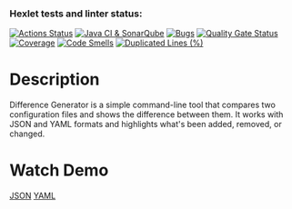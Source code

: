 ### Hexlet tests and linter status:
[![Actions Status](https://github.com/nastya-ermolaeva/java-project-71/actions/workflows/hexlet-check.yml/badge.svg)](https://github.com/nastya-ermolaeva/java-project-71/actions)
[![Java CI & SonarQube](https://github.com/nastya-ermolaeva/java-project-71/actions/workflows/build.yml/badge.svg)](https://github.com/nastya-ermolaeva/java-project-71/actions/workflows/build.yml)
[![Bugs](https://sonarcloud.io/api/project_badges/measure?project=nastya-ermolaeva_java-project-71&metric=bugs)](https://sonarcloud.io/summary/new_code?id=nastya-ermolaeva_java-project-71)
[![Quality Gate Status](https://sonarcloud.io/api/project_badges/measure?project=nastya-ermolaeva_java-project-71&metric=alert_status)](https://sonarcloud.io/summary/new_code?id=nastya-ermolaeva_java-project-71)
[![Coverage](https://sonarcloud.io/api/project_badges/measure?project=nastya-ermolaeva_java-project-71&metric=coverage)](https://sonarcloud.io/summary/new_code?id=nastya-ermolaeva_java-project-71)
[![Code Smells](https://sonarcloud.io/api/project_badges/measure?project=nastya-ermolaeva_java-project-71&metric=code_smells)](https://sonarcloud.io/summary/new_code?id=nastya-ermolaeva_java-project-71)
[![Duplicated Lines (%)](https://sonarcloud.io/api/project_badges/measure?project=nastya-ermolaeva_java-project-71&metric=duplicated_lines_density)](https://sonarcloud.io/summary/new_code?id=nastya-ermolaeva_java-project-71)

# Description
Difference Generator is a simple command-line tool that compares two configuration files and shows the difference between them. It works with JSON and YAML formats and highlights what's been added, removed, or changed.

# Watch Demo
[JSON](https://asciinema.org/a/95pU6ACPbEqpyDWp3c2IR5Kuj)
[YAML](https://asciinema.org/a/PmI6nAtWkjeFJhrR6rb4legNn)